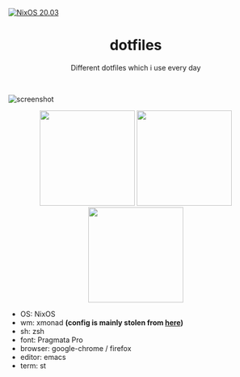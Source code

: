 [![NixOS 20.03](https://img.shields.io/badge/NixOS-v20.03-blue.svg?style=flat-square&logo=NixOS&logoColor=white)](https://nixos.org)

<h1 align="center">dotfiles</h1>
<p align="center">Different dotfiles which i use every day</p><br>

![screenshot](https://user-images.githubusercontent.com/49302467/80186997-93c8c680-8617-11ea-9fb4-973c167a8ef6.png)

<p align="center">
<span><img src="https://user-images.githubusercontent.com/49302467/80187251-f8842100-8617-11ea-8333-048ffa4834db.png" height="188" /></span>
<span><img src="https://user-images.githubusercontent.com/49302467/80187509-70524b80-8618-11ea-8a0f-41ef6e99019d.png" height="188" /></span>
<span><img src="https://user-images.githubusercontent.com/49302467/80187565-85c77580-8618-11ea-81a1-9111e7e52f44.png" height="188" /></span>
</p>

- OS: NixOS
- wm: xmonad **(config is mainly stolen from [here](https://git.systemd.club/xmonad-config/))**
- sh: zsh
- font: Pragmata Pro
- browser: google-chrome / firefox
- editor: emacs
- term: st
